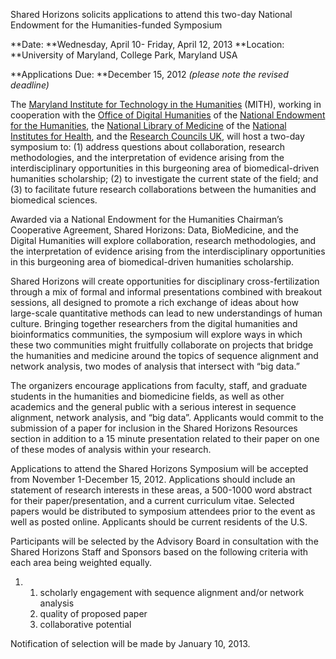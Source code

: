 Shared Horizons solicits applications to attend this two-day National Endowment for the Humanities-funded Symposium

**Date: **Wednesday, April 10- Friday, April 12, 2013 **Location: **University of Maryland, College Park, Maryland USA

**Applications Due: **December 15, 2012 _(please note the revised deadline)_

The [Maryland Institute for Technology in the Humanities](http://mith.umd.edu) (MITH), working in cooperation with the [Office of Digital Humanities](http://www.neh.gov/divisions/odh) of the [National Endowment for the Humanities](http://www.neh.gov), the [National Library of Medicine](http://www.nlm.nih.gov/) of the [National Institutes for Health](http://www.nih.gov), and the [Research Councils UK](http://www.rcuk.ac.uk/), will host a two-day symposium to: (1) address questions about collaboration, research methodologies, and the interpretation of evidence arising from the interdisciplinary opportunities in this burgeoning area of biomedical-driven humanities scholarship; (2) to investigate the current state of the field; and (3) to facilitate future research collaborations between the humanities and biomedical sciences.

Awarded via a National Endowment for the Humanities Chairman’s Cooperative Agreement, Shared Horizons: Data, BioMedicine, and the Digital Humanities will explore collaboration, research methodologies, and the interpretation of evidence arising from the interdisciplinary opportunities in this burgeoning area of biomedical-driven humanities scholarship.

Shared Horizons will create opportunities for disciplinary cross-fertilization through a mix of formal and informal presentations combined with breakout sessions, all designed to promote a rich exchange of ideas about how large-scale quantitative methods can lead to new understandings of human culture. Bringing together researchers from the digital humanities and bioinformatics communities, the symposium will explore ways in which these two communities might fruitfully collaborate on projects that bridge the humanities and medicine around the topics of sequence alignment and network analysis, two modes of analysis that intersect with “big data.”

The organizers encourage applications from faculty, staff, and graduate students in the humanities and biomedicine fields, as well as other academics and the general public with a serious interest in sequence alignment, network analysis, and “big data”. Applicants would commit to the submission of a paper for inclusion in the Shared Horizons Resources section in addition to a 15 minute presentation related to their paper on one of these modes of analysis within your research.

Applications to attend the Shared Horizons Symposium will be accepted from November 1-December 15, 2012. Applications should include an statement of research interests in these areas, a 500-1000 word abstract for their paper/presentation, and a current curriculum vitae. Selected papers would be distributed to symposium attendees prior to the event as well as posted online. Applicants should be current residents of the U.S.

Participants will be selected by the Advisory Board in consultation with the Shared Horizons Staff and Sponsors based on the following criteria with each area being weighted equally.

1. 1. scholarly engagement with sequence alignment and/or network analysis
   2. quality of proposed paper
   3. collaborative potential

Notification of selection will be made by January 10, 2013.